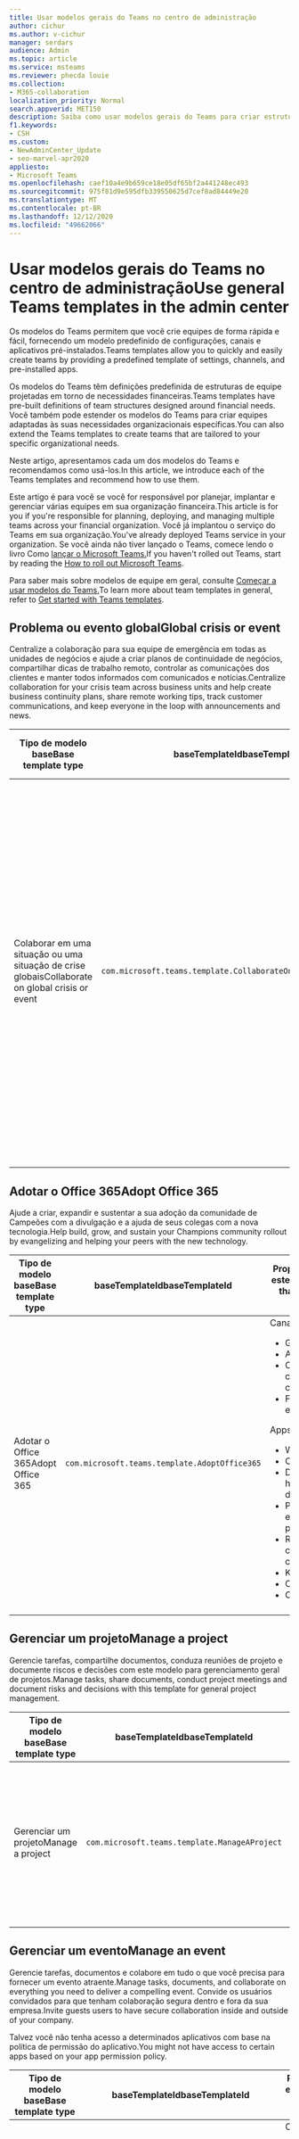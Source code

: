 ```yaml
---
title: Usar modelos gerais do Teams no centro de administração
author: cichur
ms.author: v-cichur
manager: serdars
audience: Admin
ms.topic: article
ms.service: msteams
ms.reviewer: phecda louie
ms.collection:
- M365-collaboration
localization_priority: Normal
search.appverid: MET150
description: Saiba como usar modelos gerais do Teams para criar estruturas de equipes fornecendo configurações, canais e aplicativos pré-instalados predefinidos usando o centro de administração.
f1.keywords:
- CSH
ms.custom:
- NewAdminCenter_Update
- seo-marvel-apr2020
appliesto:
- Microsoft Teams
ms.openlocfilehash: caef10a4e9b659ce18e05df65bf2a441248ec493
ms.sourcegitcommit: 975f81d9e595dfb339550625d7cef8ad84449e20
ms.translationtype: MT
ms.contentlocale: pt-BR
ms.lasthandoff: 12/12/2020
ms.locfileid: "49662066"
---
```

# <a name="use-general-teams-templates-in-the-admin-center"></a><span data-ttu-id="f424a-103">Usar modelos gerais do Teams no centro de administração</span><span class="sxs-lookup"><span data-stu-id="f424a-103">Use general Teams templates in the admin center</span></span>

<span data-ttu-id="f424a-104">Os modelos do Teams permitem que você crie equipes de forma rápida e fácil, fornecendo um modelo predefinido de configurações, canais e aplicativos pré-instalados.</span><span class="sxs-lookup"><span data-stu-id="f424a-104">Teams templates allow you to quickly and easily create teams by providing a predefined template of settings, channels, and pre-installed apps.</span></span>

<span data-ttu-id="f424a-105">Os modelos do Teams têm definições predefinida de estruturas de equipe projetadas em torno de necessidades financeiras.</span><span class="sxs-lookup"><span data-stu-id="f424a-105">Teams templates have pre-built definitions of team structures designed around financial needs.</span></span> <span data-ttu-id="f424a-106">Você também pode estender os modelos do Teams para criar equipes adaptadas às suas necessidades organizacionais específicas.</span><span class="sxs-lookup"><span data-stu-id="f424a-106">You can also extend the Teams templates to create teams that are tailored to your specific organizational needs.</span></span>

<span data-ttu-id="f424a-107">Neste artigo, apresentamos cada um dos modelos do Teams e recomendamos como usá-los.</span><span class="sxs-lookup"><span data-stu-id="f424a-107">In this article, we introduce each of the Teams templates and recommend how to use them.</span></span>

<span data-ttu-id="f424a-108">Este artigo é para você se você for responsável por planejar, implantar e gerenciar várias equipes em sua organização financeira.</span><span class="sxs-lookup"><span data-stu-id="f424a-108">This article is for you if you're responsible for planning, deploying, and managing multiple teams across your financial organization.</span></span> <span data-ttu-id="f424a-109">Você já implantou o serviço do Teams em sua organização.</span><span class="sxs-lookup"><span data-stu-id="f424a-109">You've already deployed Teams service in your organization.</span></span> <span data-ttu-id="f424a-110">Se você ainda não tiver lançado o Teams, comece lendo o livro Como [lançar o Microsoft Teams.](How-to-roll-out-teams.md)</span><span class="sxs-lookup"><span data-stu-id="f424a-110">If you haven't rolled out Teams, start by reading the [How to roll out Microsoft Teams](How-to-roll-out-teams.md).</span></span>

<span data-ttu-id="f424a-111">Para saber mais sobre modelos de equipe em geral, consulte [Começar a usar modelos do Teams.](get-started-with-teams-templates-in-the-admin-console.md)</span><span class="sxs-lookup"><span data-stu-id="f424a-111">To learn more about team templates in general, refer to [Get started with Teams templates](get-started-with-teams-templates-in-the-admin-console.md).</span></span>

## <a name="global-crisis-or-event"></a><span data-ttu-id="f424a-112">Problema ou evento global</span><span class="sxs-lookup"><span data-stu-id="f424a-112">Global crisis or event</span></span>

<span data-ttu-id="f424a-113">Centralize a colaboração para sua equipe de emergência em todas as unidades de negócios e ajude a criar planos de continuidade de negócios, compartilhar dicas de trabalho remoto, controlar as comunicações dos clientes e manter todos informados com comunicados e notícias.</span><span class="sxs-lookup"><span data-stu-id="f424a-113">Centralize collaboration for your crisis team across business units and help create business continuity plans, share remote working tips, track customer communications, and keep everyone in the loop with announcements and news.</span></span>

| <span data-ttu-id="f424a-114">Tipo de modelo base</span><span class="sxs-lookup"><span data-stu-id="f424a-114">Base template type</span></span> |<span data-ttu-id="f424a-115">baseTemplateId</span><span class="sxs-lookup"><span data-stu-id="f424a-115">baseTemplateId</span></span>| <span data-ttu-id="f424a-116">Propriedades que vêm com este modelo base</span><span class="sxs-lookup"><span data-stu-id="f424a-116">Properties that come with this base template</span></span> |
| ------------------ |--|----------------------------------------------------------|
| <span data-ttu-id="f424a-117">Colaborar em uma situação ou uma situação de crise globais</span><span class="sxs-lookup"><span data-stu-id="f424a-117">Collaborate on global crisis or event</span></span> |`com.microsoft.teams.template.CollaborateOnAGlobalCrisisOrEvent` |<span data-ttu-id="f424a-118">Canais:</span><span class="sxs-lookup"><span data-stu-id="f424a-118">Channels:</span></span> <ul><li><span data-ttu-id="f424a-119">Geral</span><span class="sxs-lookup"><span data-stu-id="f424a-119">General</span></span><li><span data-ttu-id="f424a-120">Anúncios</span><span class="sxs-lookup"><span data-stu-id="f424a-120">Announcements</span></span></li><li><span data-ttu-id="f424a-121">Notícias do mundo</span><span class="sxs-lookup"><span data-stu-id="f424a-121">World news</span></span></li><li><span data-ttu-id="f424a-122">Continuidade de negócios</span><span class="sxs-lookup"><span data-stu-id="f424a-122">Business continuity</span></span></li><li><span data-ttu-id="f424a-123">Comunicados externos</span><span class="sxs-lookup"><span data-stu-id="f424a-123">External comms</span></span></li><li><span data-ttu-id="f424a-124">Solicitação de aprovação</span><span class="sxs-lookup"><span data-stu-id="f424a-124">Approvals request</span></span></li><li><span data-ttu-id="f424a-125">Trabalho remoto</span><span class="sxs-lookup"><span data-stu-id="f424a-125">Remote working</span></span></li><li><span data-ttu-id="f424a-126">Comunicados internos</span><span class="sxs-lookup"><span data-stu-id="f424a-126">Internal comms</span></span></li><li><span data-ttu-id="f424a-127">Comunicados externos</span><span class="sxs-lookup"><span data-stu-id="f424a-127">External comms</span></span></li><li><span data-ttu-id="f424a-128">Reclamações de clientes</span><span class="sxs-lookup"><span data-stu-id="f424a-128">Customer complaints</span></span></li><li><span data-ttu-id="f424a-129">Kudos</span><span class="sxs-lookup"><span data-stu-id="f424a-129">Kudos</span></span></li><li><span data-ttu-id="f424a-130">Atualização executiva</span><span class="sxs-lookup"><span data-stu-id="f424a-130">Executive update</span></span></li></ul><span data-ttu-id="f424a-131">Apps:</span><span class="sxs-lookup"><span data-stu-id="f424a-131">Apps:</span></span> <ul><li><span data-ttu-id="f424a-132">Elogios</span><span class="sxs-lookup"><span data-stu-id="f424a-132">Praise</span></span></li><li><span data-ttu-id="f424a-133">Wiki</span><span class="sxs-lookup"><span data-stu-id="f424a-133">Wiki</span></span></li><li><span data-ttu-id="f424a-134">Site</span><span class="sxs-lookup"><span data-stu-id="f424a-134">Website</span></span></li><li><span data-ttu-id="f424a-135">Planner</span><span class="sxs-lookup"><span data-stu-id="f424a-135">Planner</span></span></li></ul>|
||||

## <a name="adopt-office-365"></a><span data-ttu-id="f424a-136">Adotar o Office 365</span><span class="sxs-lookup"><span data-stu-id="f424a-136">Adopt Office 365</span></span>

<span data-ttu-id="f424a-137">Ajude a criar, expandir e sustentar a sua adoção da comunidade de Campeões com a divulgação e a ajuda de seus colegas com a nova tecnologia.</span><span class="sxs-lookup"><span data-stu-id="f424a-137">Help build, grow, and sustain your Champions community rollout by evangelizing and helping your peers with the new technology.</span></span>

| <span data-ttu-id="f424a-138">Tipo de modelo base</span><span class="sxs-lookup"><span data-stu-id="f424a-138">Base template type</span></span> |<span data-ttu-id="f424a-139">baseTemplateId</span><span class="sxs-lookup"><span data-stu-id="f424a-139">baseTemplateId</span></span>| <span data-ttu-id="f424a-140">Propriedades que vêm com este modelo base</span><span class="sxs-lookup"><span data-stu-id="f424a-140">Properties that come with this base template</span></span> |
| ------------------|--|-----------------------------------------------------------|
| <span data-ttu-id="f424a-141">Adotar o Office 365</span><span class="sxs-lookup"><span data-stu-id="f424a-141">Adopt Office 365</span></span> | `com.microsoft.teams.template.AdoptOffice365` |  <span data-ttu-id="f424a-142">Canais:</span><span class="sxs-lookup"><span data-stu-id="f424a-142">Channels:</span></span> <ul><li><span data-ttu-id="f424a-143">Geral</span><span class="sxs-lookup"><span data-stu-id="f424a-143">General</span></span></li> <li><span data-ttu-id="f424a-144">Anúncios</span><span class="sxs-lookup"><span data-stu-id="f424a-144">Announcements</span></span></li> <li><span data-ttu-id="f424a-145">Canto dos campeões</span><span class="sxs-lookup"><span data-stu-id="f424a-145">Champions corner</span></span></li> <li><span data-ttu-id="f424a-146">Formulários de equipe</span><span class="sxs-lookup"><span data-stu-id="f424a-146">Team forms</span></span></li></ul> <span data-ttu-id="f424a-147">Apps:</span><span class="sxs-lookup"><span data-stu-id="f424a-147">Apps:</span></span> <ul><li><span data-ttu-id="f424a-148">Wiki</span><span class="sxs-lookup"><span data-stu-id="f424a-148">Wiki</span></span></li>  <li><span data-ttu-id="f424a-149">Calendário</span><span class="sxs-lookup"><span data-stu-id="f424a-149">Calendar</span></span></li><li><span data-ttu-id="f424a-150">Desenvolvimento de habilidades</span><span class="sxs-lookup"><span data-stu-id="f424a-150">Skills development</span></span></li><li><span data-ttu-id="f424a-151">Processamento de empréstimos</span><span class="sxs-lookup"><span data-stu-id="f424a-151">Loan processing</span></span></li><li><span data-ttu-id="f424a-152">Reclamações de clientes</span><span class="sxs-lookup"><span data-stu-id="f424a-152">Customer complaints</span></span></li><li><span data-ttu-id="f424a-153">Kudos</span><span class="sxs-lookup"><span data-stu-id="f424a-153">Kudos</span></span></li><li><span data-ttu-id="f424a-154">Coisas divertidas</span><span class="sxs-lookup"><span data-stu-id="f424a-154">Fun stuff</span></span></li><li><span data-ttu-id="f424a-155">Conformidade</span><span class="sxs-lookup"><span data-stu-id="f424a-155">Compliance</span></span></li></ul>|
||||

## <a name="manage-a-project"></a><span data-ttu-id="f424a-156">Gerenciar um projeto</span><span class="sxs-lookup"><span data-stu-id="f424a-156">Manage a project</span></span>

<span data-ttu-id="f424a-157">Gerencie tarefas, compartilhe documentos, conduza reuniões de projeto e documente riscos e decisões com este modelo para gerenciamento geral de projetos.</span><span class="sxs-lookup"><span data-stu-id="f424a-157">Manage tasks, share documents, conduct project meetings and document risks and decisions with this template for general project management.</span></span>

| <span data-ttu-id="f424a-158">Tipo de modelo base</span><span class="sxs-lookup"><span data-stu-id="f424a-158">Base template type</span></span>| <span data-ttu-id="f424a-159">baseTemplateId</span><span class="sxs-lookup"><span data-stu-id="f424a-159">baseTemplateId</span></span>| <span data-ttu-id="f424a-160">Propriedades que vêm com este modelo base</span><span class="sxs-lookup"><span data-stu-id="f424a-160">Properties that come with this base template</span></span> |
| ------------------|--|-----------------------------------------------------------|
| <span data-ttu-id="f424a-161">Gerenciar um projeto</span><span class="sxs-lookup"><span data-stu-id="f424a-161">Manage a project</span></span>| `com.microsoft.teams.template.ManageAProject`  | <span data-ttu-id="f424a-162">Canais:</span><span class="sxs-lookup"><span data-stu-id="f424a-162">Channels:</span></span> <ul><li><span data-ttu-id="f424a-163">Geral</span><span class="sxs-lookup"><span data-stu-id="f424a-163">General</span></span></li> <li><span data-ttu-id="f424a-164">Anúncios</span><span class="sxs-lookup"><span data-stu-id="f424a-164">Announcements</span></span></li> <li><span data-ttu-id="f424a-165">Recursos</span><span class="sxs-lookup"><span data-stu-id="f424a-165">Resources</span></span></li> <li><span data-ttu-id="f424a-166">Planejamento</span><span class="sxs-lookup"><span data-stu-id="f424a-166">Planning</span></span></li></ul> <span data-ttu-id="f424a-167">Apps:</span><span class="sxs-lookup"><span data-stu-id="f424a-167">Apps:</span></span><ul><li><span data-ttu-id="f424a-168">Wiki</span><span class="sxs-lookup"><span data-stu-id="f424a-168">Wiki</span></span></li><li><span data-ttu-id="f424a-169">OneNote</span><span class="sxs-lookup"><span data-stu-id="f424a-169">OneNote</span></span></li><li><span data-ttu-id="f424a-170">Planner</span><span class="sxs-lookup"><span data-stu-id="f424a-170">Planner</span></span></li><li><span data-ttu-id="f424a-171">Listas</span><span class="sxs-lookup"><span data-stu-id="f424a-171">Lists</span></span></li> </ul> |
||||

## <a name="manage-an-event"></a><span data-ttu-id="f424a-172">Gerenciar um evento</span><span class="sxs-lookup"><span data-stu-id="f424a-172">Manage an event</span></span>

<span data-ttu-id="f424a-173">Gerencie tarefas, documentos e colabore em tudo o que você precisa para fornecer um evento atraente.</span><span class="sxs-lookup"><span data-stu-id="f424a-173">Manage tasks, documents, and collaborate on everything you need to deliver a compelling event.</span></span> <span data-ttu-id="f424a-174">Convide os usuários convidados para que tenham colaboração segura dentro e fora da sua empresa.</span><span class="sxs-lookup"><span data-stu-id="f424a-174">Invite guests users to have secure collaboration inside and outside of your company.</span></span>

<span data-ttu-id="f424a-175">Talvez você não tenha acesso a determinados aplicativos com base na política de permissão do aplicativo.</span><span class="sxs-lookup"><span data-stu-id="f424a-175">You might not have access to certain apps based on your app permission policy.</span></span>

| <span data-ttu-id="f424a-176">Tipo de modelo base</span><span class="sxs-lookup"><span data-stu-id="f424a-176">Base template type</span></span> | <span data-ttu-id="f424a-177">baseTemplateId</span><span class="sxs-lookup"><span data-stu-id="f424a-177">baseTemplateId</span></span>| <span data-ttu-id="f424a-178">Propriedades que vêm com este modelo base</span><span class="sxs-lookup"><span data-stu-id="f424a-178">Properties that come with this base template</span></span> |
| ------------------ |--|-----------------------------------------------------------|
| <span data-ttu-id="f424a-179">Gerenciar um evento</span><span class="sxs-lookup"><span data-stu-id="f424a-179">Manage an event</span></span>| `com.microsoft.teams.template.ManageAnEvent` | <span data-ttu-id="f424a-180">Canais:</span><span class="sxs-lookup"><span data-stu-id="f424a-180">Channels:</span></span> <ul><li><span data-ttu-id="f424a-181">Geral</span><span class="sxs-lookup"><span data-stu-id="f424a-181">General</span></span></li> <li><span data-ttu-id="f424a-182">Anúncios</span><span class="sxs-lookup"><span data-stu-id="f424a-182">Announcements</span></span></li> <li><span data-ttu-id="f424a-183">Orçamento</span><span class="sxs-lookup"><span data-stu-id="f424a-183">Budget</span></span></li> <li><span data-ttu-id="f424a-184">Conteúdo</span><span class="sxs-lookup"><span data-stu-id="f424a-184">Content</span></span></li><li><span data-ttu-id="f424a-185">Logística</span><span class="sxs-lookup"><span data-stu-id="f424a-185">Logistics</span></span></li> <li><span data-ttu-id="f424a-186">Planejamento</span><span class="sxs-lookup"><span data-stu-id="f424a-186">Planning</span></span></li> <li> <span data-ttu-id="f424a-187">Marketing e relações públicas</span><span class="sxs-lookup"><span data-stu-id="f424a-187">Marketing and PR</span></span></li></ul> <span data-ttu-id="f424a-188">Apps:</span><span class="sxs-lookup"><span data-stu-id="f424a-188">Apps:</span></span><ul><li><span data-ttu-id="f424a-189">Wiki</span><span class="sxs-lookup"><span data-stu-id="f424a-189">Wiki</span></span></li><li><span data-ttu-id="f424a-190">Site</span><span class="sxs-lookup"><span data-stu-id="f424a-190">Website</span></span></li> <li><span data-ttu-id="f424a-191">YouTube</span><span class="sxs-lookup"><span data-stu-id="f424a-191">YouTube</span></span></li> <li><span data-ttu-id="f424a-192">Planner</span><span class="sxs-lookup"><span data-stu-id="f424a-192">Planner</span></span></li> <li><span data-ttu-id="f424a-193">OneNote</span><span class="sxs-lookup"><span data-stu-id="f424a-193">OneNote</span></span></li></ul> |
||||

## <a name="onboard-employees"></a><span data-ttu-id="f424a-194">Funcionários de integração</span><span class="sxs-lookup"><span data-stu-id="f424a-194">Onboard employees</span></span>

<span data-ttu-id="f424a-195">Melhore sua cultura e simplifique a integração de seus funcionários com esta equipe central para recursos, perguntas e um pouco de diversão.</span><span class="sxs-lookup"><span data-stu-id="f424a-195">Improve your culture and streamline your employee onboarding with this central team for resources, questions, and a bit of fun.</span></span>

| <span data-ttu-id="f424a-196">Tipo de modelo base</span><span class="sxs-lookup"><span data-stu-id="f424a-196">Base template type</span></span> |<span data-ttu-id="f424a-197">baseTemplateId</span><span class="sxs-lookup"><span data-stu-id="f424a-197">baseTemplateId</span></span>| <span data-ttu-id="f424a-198">Propriedades que vêm com este modelo base</span><span class="sxs-lookup"><span data-stu-id="f424a-198">Properties that come with this base template</span></span> |
| ------------------|--|-----------------------------------------------------------|
|<span data-ttu-id="f424a-199">Funcionários de integração</span><span class="sxs-lookup"><span data-stu-id="f424a-199">Onboard employees</span></span>|`com.microsoft.teams.template.OnboardEmployees`  | <span data-ttu-id="f424a-200">Canais:</span><span class="sxs-lookup"><span data-stu-id="f424a-200">Channels:</span></span> <ul><li><span data-ttu-id="f424a-201">Geral</span><span class="sxs-lookup"><span data-stu-id="f424a-201">General</span></span></li> <li><span data-ttu-id="f424a-202">Anúncios</span><span class="sxs-lookup"><span data-stu-id="f424a-202">Announcements</span></span></li> <li><span data-ttu-id="f424a-203">Chat de funcionários</span><span class="sxs-lookup"><span data-stu-id="f424a-203">Employee chat</span></span></li> <li><span data-ttu-id="f424a-204">Treinamento</span><span class="sxs-lookup"><span data-stu-id="f424a-204">Training</span></span></li></ul><span data-ttu-id="f424a-205">Apps:</span><span class="sxs-lookup"><span data-stu-id="f424a-205">Apps:</span></span><ul><li><span data-ttu-id="f424a-206">Wiki</span><span class="sxs-lookup"><span data-stu-id="f424a-206">Wiki</span></span></li><li><span data-ttu-id="f424a-207">Comunidades</span><span class="sxs-lookup"><span data-stu-id="f424a-207">Communities</span></span></li><li><span data-ttu-id="f424a-208">Planner</span><span class="sxs-lookup"><span data-stu-id="f424a-208">Planner</span></span></li></ul>|
||||

## <a name="organize-a-help-desk"></a><span data-ttu-id="f424a-209">Organizar uma mesa de ajuda</span><span class="sxs-lookup"><span data-stu-id="f424a-209">Organize a help desk</span></span>

<span data-ttu-id="f424a-210">Colabore na documentação, na política e nos processos que suportam sua ajuda.</span><span class="sxs-lookup"><span data-stu-id="f424a-210">Collaborate on documentation, policy, and processes that support your helpdesk.</span></span> <span data-ttu-id="f424a-211">Integre seu sistema de tíquete existente ou use nosso modelo para gerenciar solicitações.</span><span class="sxs-lookup"><span data-stu-id="f424a-211">Integrate your existing ticketing system or use our template to manage requests.</span></span>

| <span data-ttu-id="f424a-212">Tipo de modelo base</span><span class="sxs-lookup"><span data-stu-id="f424a-212">Base template type</span></span> |<span data-ttu-id="f424a-213">baseTemplateId</span><span class="sxs-lookup"><span data-stu-id="f424a-213">baseTemplateId</span></span>| <span data-ttu-id="f424a-214">Propriedades que vêm com este modelo base</span><span class="sxs-lookup"><span data-stu-id="f424a-214">Properties that come with this base template</span></span> |
| ------------------|--|------------------------------------------------------------|
|<span data-ttu-id="f424a-215">Organizar o help desk</span><span class="sxs-lookup"><span data-stu-id="f424a-215">Organize help desk</span></span>|`com.microsoft.teams.template.OrganizeHelpDesk`| <span data-ttu-id="f424a-216">Canais:</span><span class="sxs-lookup"><span data-stu-id="f424a-216">Channels:</span></span><ul><li><span data-ttu-id="f424a-217">Geral</span><span class="sxs-lookup"><span data-stu-id="f424a-217">General</span></span></li><li><span data-ttu-id="f424a-218">Anúncios</span><span class="sxs-lookup"><span data-stu-id="f424a-218">Announcements</span></span></li><li><span data-ttu-id="f424a-219">Perguntas frequentes</span><span class="sxs-lookup"><span data-stu-id="f424a-219">FAQ</span></span></li></ul><span data-ttu-id="f424a-220">Apps:</span><span class="sxs-lookup"><span data-stu-id="f424a-220">Apps:</span></span><ul><li><span data-ttu-id="f424a-221">Wiki</span><span class="sxs-lookup"><span data-stu-id="f424a-221">Wiki</span></span></li><li><span data-ttu-id="f424a-222">OneNote</span><span class="sxs-lookup"><span data-stu-id="f424a-222">OneNote</span></span></li><li><span data-ttu-id="f424a-223">Planner</span><span class="sxs-lookup"><span data-stu-id="f424a-223">Planner</span></span> </li><li><span data-ttu-id="f424a-224">Elogios</span><span class="sxs-lookup"><span data-stu-id="f424a-224">Praise</span></span> </li></ul> |
||||
